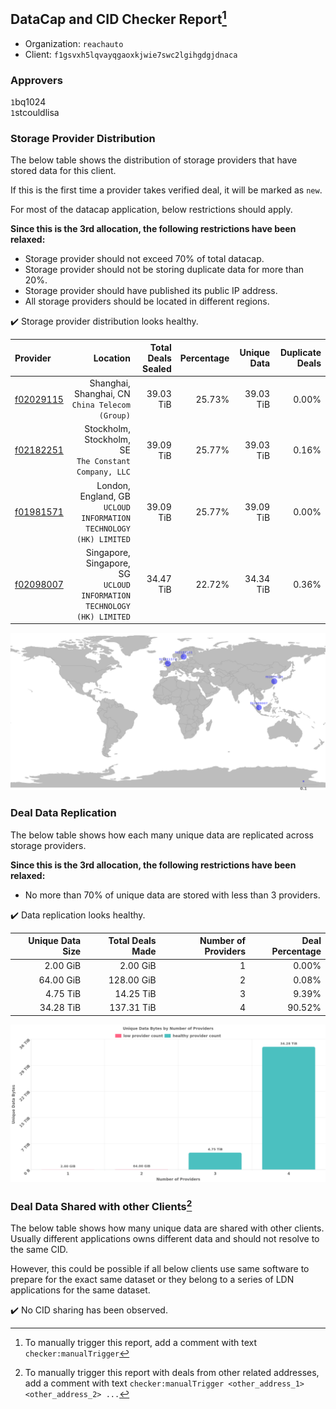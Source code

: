 ## DataCap and CID Checker Report[^1]
 - Organization: `reachauto`
 - Client: `f1gsvxh5lqvayqgaoxkjwie7swc2lgihgdgjdnaca`
### Approvers
`1`bq1024<br/>`1`stcouldlisa

### Storage Provider Distribution
The below table shows the distribution of storage providers that have stored data for this client.

If this is the first time a provider takes verified deal, it will be marked as `new`.

For most of the datacap application, below restrictions should apply.

**Since this is the 3rd allocation, the following restrictions have been relaxed:**
 - Storage provider should not exceed 70% of total datacap.
 - Storage provider should not be storing duplicate data for more than 20%.
 - Storage provider should have published its public IP address.
 - All storage providers should be located in different regions.

✔️ Storage provider distribution looks healthy.

| Provider                                              |                                                                  Location | Total Deals Sealed | Percentage | Unique Data | Duplicate Deals |
| :---------------------------------------------------- | ------------------------------------------------------------------------: | -----------------: | ---------: | ----------: | --------------: |
| [f02029115](https://filfox.info/en/address/f02029115) |                        Shanghai, Shanghai, CN<br/>`China Telecom (Group)` |          39.03 TiB |     25.73% |   39.03 TiB |           0.00% |
| [f02182251](https://filfox.info/en/address/f02182251) |                  Stockholm, Stockholm, SE<br/>`The Constant Company, LLC` |          39.09 TiB |     25.77% |   39.03 TiB |           0.16% |
| [f01981571](https://filfox.info/en/address/f01981571) |      London, England, GB<br/>`UCLOUD INFORMATION TECHNOLOGY (HK) LIMITED` |          39.09 TiB |     25.77% |   39.09 TiB |           0.00% |
| [f02098007](https://filfox.info/en/address/f02098007) | Singapore, Singapore, SG<br/>`UCLOUD INFORMATION TECHNOLOGY (HK) LIMITED` |          34.47 TiB |     22.72% |   34.34 TiB |           0.36% |

<img src="https://raw.githubusercontent.com/data-preservation-programs/filplus-checker-assets/main/filecoin-project/filecoin-plus-large-datasets/issues/1890/1688029606731.png"/>

### Deal Data Replication
The below table shows how each many unique data are replicated across storage providers.


**Since this is the 3rd allocation, the following restrictions have been relaxed:**
- No more than 70% of unique data are stored with less than 3 providers.

✔️ Data replication looks healthy.

| Unique Data Size | Total Deals Made | Number of Providers | Deal Percentage |
| ---------------: | ---------------: | ------------------: | --------------: |
|         2.00 GiB |         2.00 GiB |                   1 |           0.00% |
|        64.00 GiB |       128.00 GiB |                   2 |           0.08% |
|         4.75 TiB |        14.25 TiB |                   3 |           9.39% |
|        34.28 TiB |       137.31 TiB |                   4 |          90.52% |

<img src="https://raw.githubusercontent.com/data-preservation-programs/filplus-checker-assets/main/filecoin-project/filecoin-plus-large-datasets/issues/1890/1688029607545.png"/>

### Deal Data Shared with other Clients[^3]
The below table shows how many unique data are shared with other clients.
Usually different applications owns different data and should not resolve to the same CID.

However, this could be possible if all below clients use same software to prepare for the exact same dataset or they belong to a series of LDN applications for the same dataset.

✔️ No CID sharing has been observed.

[^1]: To manually trigger this report, add a comment with text `checker:manualTrigger`

[^2]: Deals from those addresses are combined into this report as they are specified with `checker:manualTrigger`

[^3]: To manually trigger this report with deals from other related addresses, add a comment with text `checker:manualTrigger <other_address_1> <other_address_2> ...`
